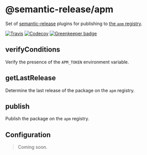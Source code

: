 # @semantic-release/apm

Set of [semantic-release](https://github.com/semantic-release/semantic-release) plugins for publishing to [the `apm` registry](https://atom.io/packages).

[![Travis](https://img.shields.io/travis/semantic-release/apm.svg)](https://travis-ci.org/semantic-release/apm)
[![Codecov](https://img.shields.io/codecov/c/github/semantic-release/apm.svg)](https://codecov.io/gh/semantic-release/apm)
[![Greenkeeper badge](https://badges.greenkeeper.io/semantic-release/apm.svg)](https://greenkeeper.io/)

## verifyConditions

Verify the presence of the `APM_TOKEN` environment variable.

## getLastRelease

Determine the last release of the package on the `apm` registry.

## publish

Publish the package on the `apm` registry.

## Configuration

> Coming soon.
